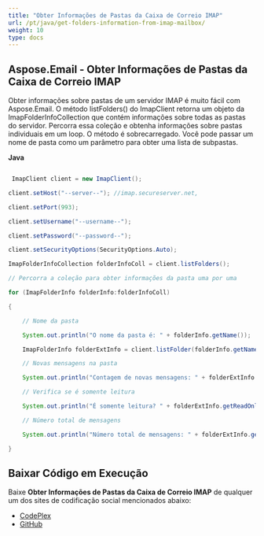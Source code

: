 ```yaml
---
title: "Obter Informações de Pastas da Caixa de Correio IMAP"
url: /pt/java/get-folders-information-from-imap-mailbox/
weight: 10
type: docs
---
```


## **Aspose.Email - Obter Informações de Pastas da Caixa de Correio IMAP**
Obter informações sobre pastas de um servidor IMAP é muito fácil com Aspose.Email. O método listFolders() do ImapClient retorna um objeto da ImapFolderInfoCollection que contém informações sobre todas as pastas do servidor. Percorra essa coleção e obtenha informações sobre pastas individuais em um loop. O método é sobrecarregado. Você pode passar um nome de pasta como um parâmetro para obter uma lista de subpastas.

**Java**

``` java

 ImapClient client = new ImapClient();

client.setHost("--server--"); //imap.secureserver.net,

client.setPort(993);

client.setUsername("--username--");

client.setPassword("--password--");

client.setSecurityOptions(SecurityOptions.Auto);

ImapFolderInfoCollection folderInfoColl = client.listFolders();

// Percorra a coleção para obter informações da pasta uma por uma

for (ImapFolderInfo folderInfo:folderInfoColl)

{

	// Nome da pasta

	System.out.println("O nome da pasta é: " + folderInfo.getName());

	ImapFolderInfo folderExtInfo = client.listFolder(folderInfo.getName());

	// Novas mensagens na pasta

	System.out.println("Contagem de novas mensagens: " + folderExtInfo.getNewMessageCount());

	// Verifica se é somente leitura

	System.out.println("É somente leitura? " + folderExtInfo.getReadOnly());

	// Número total de mensagens

	System.out.println("Número total de mensagens: " + folderExtInfo.getTotalMessageCount());

}

```
## **Baixar Código em Execução**
Baixe **Obter Informações de Pastas da Caixa de Correio IMAP** de qualquer um dos sites de codificação social mencionados abaixo:

- [CodePlex](https://archive.codeplex.com/?p=asposeapachepoi)
- [GitHub](https://github.com/aspose-email/Aspose.Email-for-Java/releases)